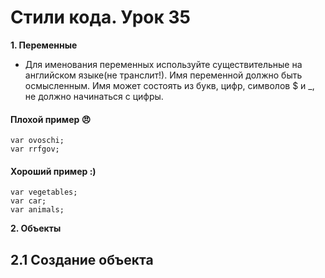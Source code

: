 # Стили кода. Урок 35

__1. Переменные__
- Для именования переменных используйте существительные на английском языке(не транслит!). Имя переменной должно быть осмысленным. Имя может состоять из букв, цифр, символов $ и _, не должно начинаться с цифры.
#### Плохой пример 😠
    var ovoschi;
    var rrfgov;
#### Хороший пример :)
    var vegetables;
    var car;
    var animals;
__2. Объекты__
## 2.1  Создание объекта
